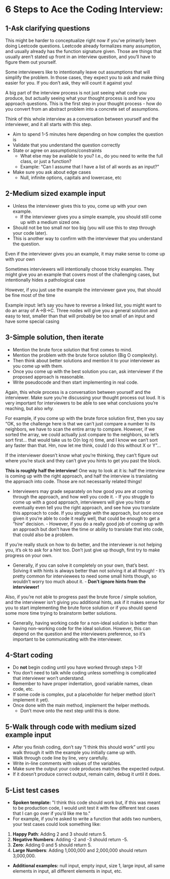 
# 6 Steps to Ace the Coding Interview:


## 1-Ask clarifying questions

This might be harder to conceptualize right now if you’ve primarily been doing Leetcode questions. Leetcode already formalizes many assumption, and usually already has the function signature given. Those are things that usually aren’t stated up front in an interview question, and you’ll have to figure them out yourself.

Some interviewers like to intentionally leave out assumptions that will simplify the problem. In those cases, they expect you to ask and make thing easier for you. If you don’t ask, they will count it against you!

A big part of the interview process is not just seeing what code you produce, but actually seeing what your thought process is and how you approach questions. This is the first step in your thought process - how do you convert from an abstract problem into a concrete set of assumptions.

Think of this whole interview as a conversation between yourself and the interviewer, and it all starts with this step.

- Aim to spend 1-5 minutes here depending on how complex the question is
- Validate that you understand the question correctly
- State or agree on assumptions/constraints
    - What else may be available to you? I.e., do you need to write the full class, or just a function?
    - Example: “Can I assume that I have a list of all words as an input?”
- Make sure you ask about edge cases
    - Null, infinite options, capitals and lowercase, etc

## 2-Medium sized example input

- Unless the interviewer gives this to you, come up with your own example.
    - If the interviewer gives you a simple example, you should still come up with a medium sized one.
- Should not be too small nor too big (you will use this to step through your code later).
- This is another way to confirm with the interviewer that you understand the question.

Even if the interviewer gives you an example, it may make sense to come up with your own

Sometimes interviewers will intentionally choose tricky examples. They might give you an example that covers most of the challenging cases, but intentionally hides a pathological case

However, if you just use the example the interviewer gave you, that should be fine most of the time

Example input: let’s say you have to reverse a linked list, you might want to do an array of A->B->C. Three nodes will give you a general solution and easy to test, smaller than that will probably be too small of an input and have some special casing

## 3-Simple solution, then iterate

- Mention the brute force solution that first comes to mind.
- Mention the problem with the brute force solution (Big O complexity).
- Then think about better solutions and mention it to your interviewer as you come up with them.
- Once you come up with the best solution you can, ask interviewer if the proposed approach is reasonable.
- Write pseudocode and then start implementing in real code.

Again, this whole process is a conversation between yourself and the interviewer. Make sure you’re discussing your thought process out loud. It is very important for interviewers to be able to see what conclusions you’re reaching, but also _why._

For example, if you come up with the brute force solution first, then you say “OK, so the challenge here is that we can’t just compare a number to its neighbors, we have to scan the entire array to compare. However, if we sorted the array, we could actually just compare to the neighbors, so let’s sort first… that would take us to O(n log n) time, and I know we can’t sort any faster than that. Hm, now let me think, could I do this without X or Y”…

If the interviewer doesn’t know what you’re thinking, they can’t figure out where you’re stuck and they can’t give you hints to get you past the block.

**This is roughly half the interview!** One way to look at it is: half the interview is coming up with the right approach, and half the interview is translating the approach into code. Those are not necessarily related things!

- Interviewers may grade separately on how good you are at coming through the approach, and how well you code it. - If you struggle to come up with a good approach, interviewers will give you hints or eventually even tell you the right approach, and see how you translate this approach to code. If you struggle with the approach, but once once given it you’re able to code it really well, that could be enough to get a “hire” decision. - However, if you do a really good job of coming up with an approach but don’t have the time or ability to translate that into code, that could also be a problem.

If you’re really stuck on how to do better, and the interviewer is not helping you, it’s ok to ask for a hint too. Don’t just give up though, first try to make progress on your own.

- Generally, if you can solve it completely on your own, that’s best. Solving it with hints is always better than not solving it at all though! - It’s pretty common for interviewees to need some small hints though, so wouldn’t worry too much about it. - **Don’t ignore hints from the interviewer!**

Also, if you’re not able to progress past the brute force / simple solution, and the interviewer isn’t giving you additional hints, ask if it makes sense for you to start implementing the brute force solution or if you should spend some more time trying to brainstorm better solutions.

- Generally, having working code for a non-ideal solution is better than having non-working code for the ideal solution. However, this can depend on the question and the interviewers preference, so it’s important to be communicating with the interviewer.

## 4-Start coding

- Do **not** begin coding until you have worked through steps 1-3!
- You don’t need to talk while coding unless something is complicated that interviewer won’t understand.
- Remember to have proper indentation, good variable names, clean code, etc.
- If some code is complex, put a placeholder for helper method (don’t implement it yet).
- Once done with the main method, implement the helper methods.
    - Don’t move onto the next step until this is done.

## 5-Walk through code with medium sized example input

- After you finish coding, don’t say “I think this should work” until you walk through it with the example you initially came up with.
- Walk through code line by line, very carefully.
- Write in-line comments with values of the variables.
- Make sure the output your code produces matches the expected output.
- If it doesn’t produce correct output, remain calm, debug it until it does.


## 5-List test cases
- **Spoken template:** "I think this code should work but, if this was meant to be production code, I would unit test it with few different test cases that I can go over if you’d like me to."
- For example, if you’re asked to write a function that adds two numbers, your test cases could look something like:

1. **Happy Path**: Adding 2 and 3 should return 5.
2. **Negative Numbers**: Adding -2 and -3 should return -5.
3. **Zero**: Adding 0 and 5 should return 5.
4. **Large Numbers**: Adding 1,000,000 and 2,000,000 should return 3,000,000.

- **Additional examples:** null input, empty input, size 1, large input, all same elements in input, all different elements in input, etc.
